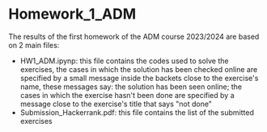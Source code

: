# Homework_1_ADM
The results of the first homework of the  ADM course 2023/2024 are based on 2 main files:
- HW1_ADM.ipynp: this file contains the codes used to solve the exercises, the cases in which the solution has been checked online are specified by a small message inside the backets close to the exercise's name, these messages say: the solution has been seen online; the cases in which the exercise hasn't been done are specified by a message close to the exercise's title that says "not done"
- Submission_Hackerrank.pdf: this file contains the list of the submitted exercises

